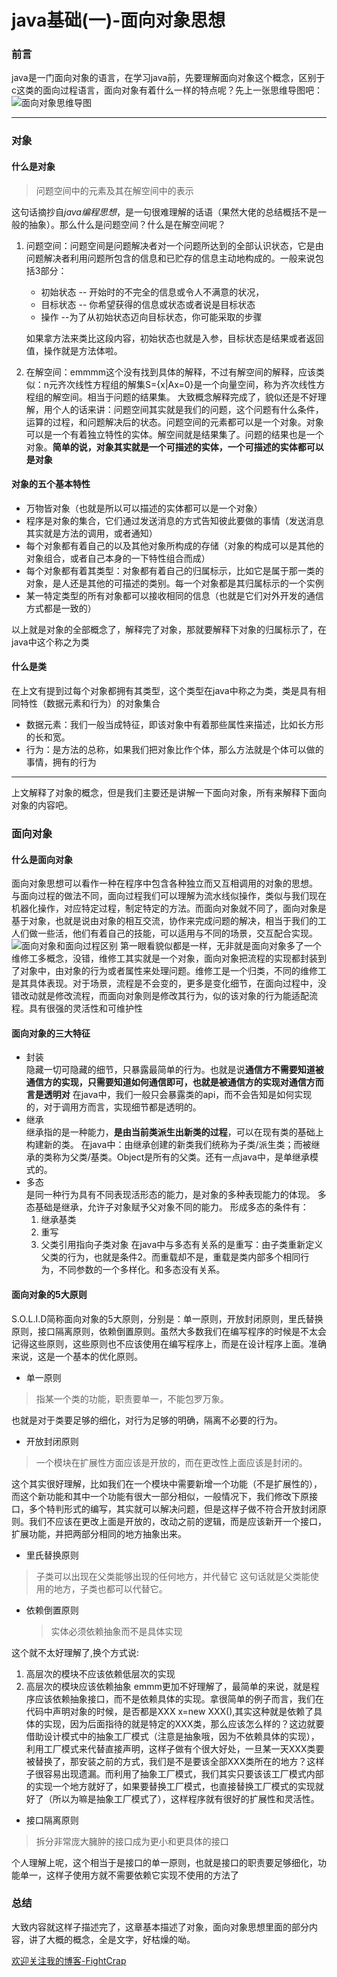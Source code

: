 # java基础(一)-面向对象思想

### 前言
java是一门面向对象的语言，在学习java前，先要理解面向对象这个概念，区别于c这类的面向过程语言，面向对象有着什么一样的特点呢？先上一张思维导图吧：
![面向对象思维导图](https://raw.githubusercontent.com/fightcrap/javaStudy/master/image/java/base/46AC7A10-A89C-42E9-BEAA-2D13BDD02A91.png)

---
### 对象

#### 什么是对象
> 问题空间中的元素及其在解空间中的表示

这句话摘抄自*java编程思想*，是一句很难理解的话语（果然大佬的总结概括不是一般的抽象）。那么什么是问题空间？什么是在解空间呢？
1. 问题空间：问题空间是问题解决者对一个问题所达到的全部认识状态，它是由问题解决者利用问题所包含的信息和已贮存的信息主动地构成的。一般来说包括3部分：
   - 初始状态 -- 开始时的不完全的信息或令人不满意的状况，
   - 目标状态 -- 你希望获得的信息或状态或者说是目标状态
   - 操作  --为了从初始状态迈向目标状态，你可能采取的步骤

   如果拿方法来类比这段内容，初始状态也就是入参，目标状态是结果或者返回值，操作就是方法体啦。
2. 在解空间：emmmm这个没有找到具体的解释，不过有解空间的解释，应该类似：n元齐次线性方程组的解集S={x|Ax=0}是一个向量空间，称为齐次线性方程组的解空间。相当于问题的结果集。
大致概念解释完成了，貌似还是不好理解，用个人的话来讲：问题空间其实就是我们的问题，这个问题有什么条件，运算的过程，和问题解决后的状态。问题空间的元素都可以是一个对象。对象可以是一个有着独立特性的实体。解空间就是结果集了。问题的结果也是一个对象。**简单的说，对象其实就是一个可描述的实体，一个可描述的实体都可以是对象**

#### 对象的五个基本特性
- 万物皆对象（也就是所以可以描述的实体都可以是一个对象）
- 程序是对象的集合，它们通过发送消息的方式告知彼此要做的事情（发送消息其实就是方法的调用，或者通知）
- 每个对象都有着自己的以及其他对象所构成的存储（对象的构成可以是其他的对象组合，或者自己本身的一下特性组合而成）
- 每个对象都有着其类型：对象都有着自己的归属标示，比如它是属于那一类的对象，是人还是其他的可描述的类别。每一个对象都是其归属标示的一个实例
- 某一特定类型的所有对象都可以接收相同的信息（也就是它们对外开发的通信方式都是一致的）

以上就是对象的全部概念了，解释完了对象，那就要解释下对象的归属标示了，在java中这个称之为类

#### 什么是类
在上文有提到过每个对象都拥有其类型，这个类型在java中称之为类，类是具有相同特性（数据元素和行为）的对象集合
- 数据元素：我们一般当成特征，即该对象中有着那些属性来描述，比如长方形的长和宽。
- 行为：是方法的总称，如果我们把对象比作个体，那么方法就是个体可以做的事情，拥有的行为

---
上文解释了对象的概念，但是我们主要还是讲解一下面向对象，所有来解释下面向对象的内容吧。

### 面向对象

#### 什么是面向对象
面向对象思想可以看作一种在程序中包含各种独立而又互相调用的对象的思想。
与面向过程的做法不同，面向过程我们可以理解为流水线似操作，类似与我们现在机器化操作，对应特定过程，制定特定的方法。而面向对象就不同了，面向对象是基于对象，也就是说由对象的相互交流，协作来完成问题的解决，相当于我们的工人们做一些活，他们有着自己的技能，可以适用与不同的场景，交互配合实现。
![面向对象和面向过程区别](https://raw.githubusercontent.com/fightcrap/javaStudy/master/image/java/base/oop.jpg)
第一眼看貌似都是一样，无非就是面向对象多了一个维修工多概念，没错，维修工其实就是一个对象，面向对象把流程的实现都封装到了对象中，由对象的行为或者属性来处理问题。维修工是一个归类，不同的维修工是其具体表现。对于场景，流程是不会变的，更多是变化细节，在面向过程中，没错改动就是修改流程，而面向对象则是修改其行为，似的该对象的行为能适配流程。具有很强的灵活性和可维护性

#### 面向对象的三大特征

- 封装  
隐藏一切可隐藏的细节，只暴露最简单的行为。也就是说**通信方不需要知道被通信方的实现，只需要知道如何通信即可，也就是被通信方的实现对通信方而言是透明对**
在java中，我们一般只会暴露类的api，而不会告知是如何实现的，对于调用方而言，实现细节都是透明的。
- 继承  
继承指的是一种能力，**是由当前类派生出新类的过程**，可以在现有类的基础上构建新的类。
在java中：由继承创建的新类我们统称为子类/派生类；而被继承的类称为父类/基类。Object是所有的父类。还有一点java中，是单继承模式的。
- 多态  
是同一种行为具有不同表现活形态的能力，是对象的多种表现能力的体现。
多态基础是继承，允许子对象赋予父对象不同的能力。
形成多态的条件有：
  1. 继承基类
  2. 重写
  3. 父类引用指向子类对象
在java中与多态有关系的是重写：由子类重新定义父类的行为，也就是条件2。而重载却不是，重载是类内部多个相同行为，不同参数的一个多样化。和多态没有关系。

#### 面向对象的5大原则
S.O.L.I.D简称面向对象的5大原则，分别是：单一原则，开放封闭原则，里氏替换原则，接口隔离原则，依赖倒置原则。虽然大多数我们在编写程序的时候是不太会记得这些原则，这些原则也不应该使用在编写程序上，而是在设计程序上面。准确来说，这是一个基本的优化原则。
- 单一原则
> 指某一个类的功能，职责要单一，不能包罗万象。

也就是对于类要足够的细化，对行为足够的明确，隔离不必要的行为。
- 开放封闭原则
> 一个模块在扩展性方面应该是开放的，而在更改性上面应该是封闭的。

这个其实很好理解，比如我们在一个模块中需要新增一个功能（不是扩展性的），而这个新功能和其中一个功能有很大一部分相似，一般情况下，我们修改下原接口，多个特判形式的编写，其实就可以解决问题，但是这样子做不符合开放封闭原则。我们不应该在更改上面是开放的，改动之前的逻辑，而是应该新开一个接口，扩展功能，并把两部分相同的地方抽象出来。
- 里氏替换原则
>子类可以出现在父类能够出现的任何地方，并代替它
这句话就是父类能使用的地方，子类也都可以代替它。
- 依赖倒置原则
  > 实体必须依赖抽象而不是具体实现

这个就不太好理解了,换个方式说:
  1. 高层次的模块不应该依赖低层次的实现
  2. 高层次的模块应该依赖抽象
emmm更加不好理解了，最简单的来说，就是程序应该依赖抽象接口，而不是依赖具体的实现。拿很简单的例子而言，我们在代码中声明对象的时候，是否都是XXX x=new XXX(),其实这种就是依赖了具体的实现，因为后面指待的就是特定的XXX类，那么应该怎么样的？这边就要借助设计模式中的抽象工厂模式（注意是抽象哦，因为不依赖具体的实现），利用工厂模式来代替直接声明，这样子做有个很大好处，一旦某一天XXX类要被替换了，那安装之前的方式，我们是不是要该全部XXX类所在的地方？这样子很容易出现遗漏。而利用了抽象工厂模式，我们其实只要该该工厂模式内部的实现一个地方就好了，如果要替换工厂模式，也直接替换工厂模式的实现就好了（所以为嘛是抽象工厂模式了），这样程序就有很好的扩展性和灵活性。
- 接口隔离原则
> 拆分非常庞大臃肿的接口成为更小和更具体的接口

个人理解上呢，这个相当于是接口的单一原则，也就是接口的职责要足够细化，功能单一，这样子使用方就不需要依赖它实现不使用的方法了


### 总结
大致内容就这样子描述完了，这章基本描述了对象，面向对象思想里面的部分内容，讲了大概的概念，全是文字，好枯燥的呦。

[欢迎关注我的博客-FightCrap](https://fightcrap.github.io/)